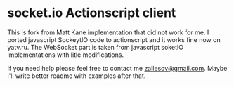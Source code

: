 socket.io Actionscript client
============================

This is fork from Matt Kane implementation that did not work for me. I ported javascript SockeytIO code to actionscript and it works fine now on yatv.ru.
The WebSocket part is taken from javascript soketIO implementations with litle modifications.

If you need help please feel free to contact me zallesov@gmail.com. Maybe i'll write better readme with examples after that.